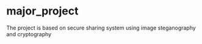 # major_project 
The project is based on secure sharing system using image steganography and cryptography
